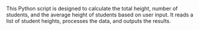 This Python script is designed to calculate the total height, number of students, and the average height of students based on user input. It reads a list of student heights, processes the data, and outputs the results.
